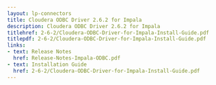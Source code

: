 ```yaml
---
layout: lp-connectors
title: Cloudera ODBC Driver 2.6.2 for Impala
description: Cloudera ODBC Driver 2.6.2 for Impala
titlehref: 2-6-2/Cloudera-ODBC-Driver-for-Impala-Install-Guide.pdf
titlepdf: 2-6-2/Cloudera-ODBC-Driver-for-Impala-Install-Guide.pdf
links:
- text: Release Notes
  href: Release-Notes-Impala-ODBC.pdf
- text: Installation Guide
  href: 2-6-2/Cloudera-ODBC-Driver-for-Impala-Install-Guide.pdf
---
```

